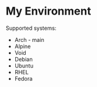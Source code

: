 # My Environment

Supported systems:

- Arch - main
- Alpine
- Void
- Debian
- Ubuntu
- RHEL
- Fedora
